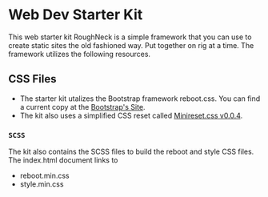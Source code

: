 # Web Dev Starter Kit
This web starter kit RoughNeck is a simple framework that you can use to create static sites the old fashioned way. Put together on rig at a time. The framework utilizes the following resources.


## CSS Files
- The starter kit utalizes the Bootstrap framework reboot.css. You can find a current copy at the [Bootstrap's Site](https://getbootstrap.com/docs/4.2/getting-started/download/).  
- The kit also uses a simplified CSS reset called [Minireset.css v0.0.4](https://github.com/jgthms/minireset.css).  


### `SCSS`

The kit also contains the SCSS files to build the reboot and style CSS files. The index.html document links to<br>
- reboot.min.css
- style.min.css
